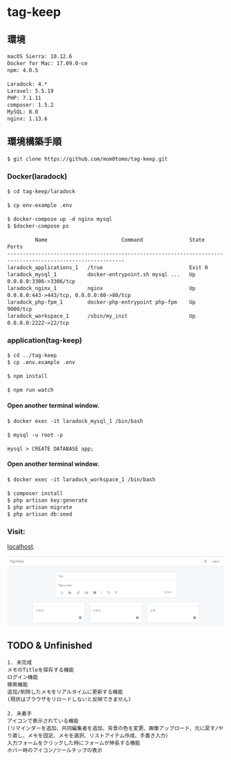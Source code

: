 # tag-keep

## 環境
```
macOS Sierra: 10.12.6
Docker for Mac: 17.09.0-ce
npm: 4.0.5

Laradock: 4.*
Laravel: 5.5.19
PHP: 7.1.11
composer: 1.5.2
MySQL: 8.0
nginx: 1.13.6
```

## 環境構築手順
```
$ git clone https://github.com/mom0tomo/tag-keep.git
```

### Docker(laradock)
```
$ cd tag-keep/laradock

$ cp env-example .env

$ docker-compose up -d nginx mysql
$ $docker-compose ps

         Name                        Command               State                     Ports
------------------------------------------------------------------------------------------------------------
laradock_applications_1   /true                            Exit 0
laradock_mysql_1          docker-entrypoint.sh mysql ...   Up       0.0.0.0:3306->3306/tcp
laradock_nginx_1          nginx                            Up       0.0.0.0:443->443/tcp, 0.0.0.0:80->80/tcp
laradock_php-fpm_1        docker-php-entrypoint php-fpm    Up       9000/tcp
laradock_workspace_1      /sbin/my_init                    Up       0.0.0.0:2222->22/tcp
```

### application(tag-keep)
```
$ cd ../tag-keep
$ cp .env.example .env

$ npm install

$ npm run watch
```

#### Open another terminal window.
```
$ docker exec -it laradock_mysql_1 /bin/bash

$ mysql -u root -p

mysql > CREATE DATABASE app;
```

#### Open another terminal window.
```
$ docker exec -it laradock_workspace_1 /bin/bash

$ composer install
$ php artisan key:generate
$ php artisan migrate
$ php artisan db:seed
```

### Visit:
<a href="http://localhost">localhost</a>.

<p align="center"><img src="./tag-keep.png"></p>

## TODO & Unfinished
```
1. 未完成
メモのTitleを保存する機能
ログイン機能
検索機能
追加/削除したメモをリアルタイムに更新する機能
(現状はブラウザをリロードしないと反映できません)

2. 未着手
アイコンで表示されている機能
(リマインダーを追加、共同編集者を追加、背景の色を変更、画像アップロード、元に戻す/やり直し、メモを固定、メモを選択、リストアイテム作成、手書き入力）
入力フォームをクリックした時にフォームが伸長する機能
ホバー時のアイコン/ツールチップの表示
```
